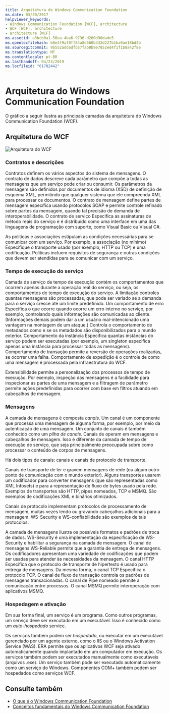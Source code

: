 ```yaml
---
title: Arquitetura do Windows Communication Foundation
ms.date: 03/30/2017
helpviewer_keywords:
- Windows Communication Foundation [WCF], architecture
- WCF [WCF], architecture
- architecture [WCF]
ms.assetid: a3bcb0a1-56ea-4ba6-9736-d260d90dade5
ms.openlocfilehash: b0e4f9af0ff84a8d560b332d227b1ba9ae18bd4b
ms.sourcegitcommit: 9b552addadfb57fab0b9e7852ed4f1f1b8a42f8e
ms.translationtype: MT
ms.contentlocale: pt-BR
ms.lasthandoff: 04/23/2019
ms.locfileid: "61782442"
---
```

# <a name="windows-communication-foundation-architecture"></a>Arquitetura do Windows Communication Foundation
O gráfico a seguir ilustra as principais camadas da arquitetura do Windows Communication Foundation (WCF).  
  
## <a name="wcf-architecture"></a>Arquitetura do WCF  
 ![Arquitetura do WCF](../../../docs/framework/wcf/media/wcf-architecture.gif "WCF_Architecture")  
  
### <a name="contracts-and-descriptions"></a>Contratos e descrições  
 Contratos definem os vários aspectos do sistema de mensagens. O contrato de dados descreve cada parâmetro que compõe a todas as mensagens que um serviço pode criar ou consumir. Os parâmetros da mensagem são definidos por documentos de idioma (XSD) de definição de esquema XML, permitindo que qualquer sistema que ele compreenda XML para processar os documentos. O contrato de mensagem define partes de mensagem específica usando protocolos SOAP e permite controle refinado sobre partes da mensagem, quando tal precisão de demanda de interoperabilidade. O contrato de serviço Especifica as assinaturas de método reais do serviço e é distribuído como uma interface em uma das linguagens de programação com suporte, como Visual Basic ou Visual C#.  
  
 As políticas e associações estipulam as condições necessárias para se comunicar com um serviço.  Por exemplo, a associação (no mínimo) Especifique o transporte usado (por exemplo, HTTP ou TCP) e uma codificação. Políticas incluem requisitos de segurança e outras condições que devem ser atendidas para se comunicar com um serviço.  
  
### <a name="service-runtime"></a>Tempo de execução do serviço  
 Camada de serviço de tempo de execução contém os comportamentos que ocorrem apenas durante a operação real do serviço, ou seja, os comportamentos de tempo de execução do serviço. A limitação controles quantas mensagens são processadas, que pode ser variado se a demanda para o serviço cresce até um limite predefinido. Um comportamento de erro Especifica o que ocorre quando ocorre um erro interno no serviço, por exemplo, controlando quais informações são comunicadas ao cliente. (Informações demais podem dar a um usuário mal-intencionado uma vantagem na montagem de um ataque.) Controla o comportamento de metadados como e se os metadados são disponibilizados para o mundo exterior. Comportamento da instância Especifica quantas instâncias do serviço podem ser executadas (por exemplo, um singleton especifica apenas uma instância para processar todas as mensagens). Comportamento de transação permite a reversão de operações realizadas, se ocorrer uma falha. Comportamento de expedição é o controle de como uma mensagem é processada pela infraestrutura do WCF.  
  
 Extensibilidade permite a personalização dos processos de tempo de execução. Por exemplo, inspeção das mensagens é a facilidade para inspecionar as partes de uma mensagem e a filtragem de parâmetro permite ações predefinidas para ocorrer com base em filtros atuando em cabeçalhos de mensagem.  
  
### <a name="messaging"></a>Mensagens  
 A camada de mensagens é composta *canais*. Um canal é um componente que processa uma mensagem de alguma forma, por exemplo, por meio da autenticação de uma mensagem. Um conjunto de canais é também conhecido como um *pilha de canais*. Canais de operam em mensagens e cabeçalhos de mensagem. Isso é diferente da camada de tempo de execução de serviço, que seja principalmente preocupada sobre como processar o conteúdo de corpos de mensagens.  
  
 Há dois tipos de canais: canais e canais de protocolo de transporte.  
  
 Canais de transporte de ler e gravem mensagens de rede (ou algum outro ponto de comunicação com o mundo exterior). Alguns transportes usarem um codificador para converter mensagens (que são representadas como XML Infosets) e para a representação de fluxo de bytes usado pela rede. Exemplos de transportes são HTTP, pipes nomeados, TCP e MSMQ. São exemplos de codificações XML e binários otimizados.  
  
 Canais de protocolo implementam protocolos de processamento de mensagem, muitas vezes lendo ou gravando cabeçalhos adicionais para a mensagem. WS-Security e WS-confiabilidade são exemplos de tais protocolos.  
  
 A camada de mensagens ilustra os possíveis formatos e padrões de troca de dados. WS-Security é uma implementação da especificação de WS-Security e habilitar a segurança na camada de mensagem. O canal de mensagens WS-Reliable permite que a garantia de entrega de mensagens. Os codificadores apresentam uma variedade de codificações que podem ser usadas para atender às necessidades da mensagem. O canal HTTP Especifica que o protocolo de transporte de hipertexto é usado para entrega de mensagens. Da mesma forma, o canal TCP Especifica o protocolo TCP. O canal de fluxo de transação controla os padrões de mensagens transacionadas. O canal de Pipe nomeado permite a comunicação entre processos. O canal MSMQ permite interoperação com aplicativos MSMQ.  
  
### <a name="hosting-and-activation"></a>Hospedagem e ativação  
 Em sua forma final, um serviço é um programa. Como outros programas, um serviço deve ser executado em um executável. Isso é conhecido como um *auto-hospedado* service.  
  
 Os serviços também podem ser *hospedado*, ou executar em um executável gerenciado por um agente externo, como o IIS ou o Windows Activation Service (WAS). ERA permite que os aplicativos WCF seja ativado automaticamente quando implantado em um computador em execução. Os serviços também podem ser executados manualmente como executáveis (arquivos .exe). Um serviço também pode ser executado automaticamente como um serviço do Windows. Componentes COM+ também podem ser hospedados como serviços WCF.  
  
## <a name="see-also"></a>Consulte também

- [O que é o Windows Communication Foundation](../../../docs/framework/wcf/whats-wcf.md)
- [Conceitos fundamentais do Windows Communication Foundation](../../../docs/framework/wcf/fundamental-concepts.md)
